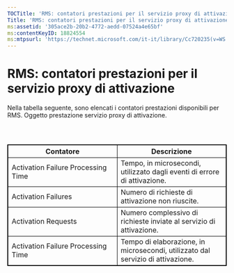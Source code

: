 ```yaml
---
TOCTitle: 'RMS: contatori prestazioni per il servizio proxy di attivazione'
Title: 'RMS: contatori prestazioni per il servizio proxy di attivazione'
ms:assetid: '305ace2b-20b2-4772-aedd-07524a4e65bf'
ms:contentKeyID: 18824554
ms:mtpsurl: 'https://technet.microsoft.com/it-it/library/Cc720235(v=WS.10)'
---
```


RMS: contatori prestazioni per il servizio proxy di attivazione
===============================================================

Nella tabella seguente, sono elencati i contatori prestazioni disponibili per RMS. Oggetto prestazione servizio proxy di attivazione.

###  

 
<table style="border:1px solid black;">
<colgroup>
<col width="50%" />
<col width="50%" />
</colgroup>
<thead>
<tr class="header">
<th style="border:1px solid black;" >Contatore</th>
<th style="border:1px solid black;" >Descrizione</th>
</tr>
</thead>
<tbody>
<tr class="odd">
<td style="border:1px solid black;">Activation Failure Processing Time</td>
<td style="border:1px solid black;">Tempo, in microsecondi, utilizzato dagli eventi di errore di attivazione.</td>
</tr>
<tr class="even">
<td style="border:1px solid black;">Activation Failures</td>
<td style="border:1px solid black;">Numero di richieste di attivazione non riuscite.</td>
</tr>
<tr class="odd">
<td style="border:1px solid black;">Activation Requests</td>
<td style="border:1px solid black;">Numero complessivo di richieste inviate al servizio di attivazione.</td>
</tr>
<tr class="even">
<td style="border:1px solid black;">Activation Failure Processing Time</td>
<td style="border:1px solid black;">Tempo di elaborazione, in microsecondi, utilizzato dal servizio di attivazione.</td>
</tr>
</tbody>
</table>
